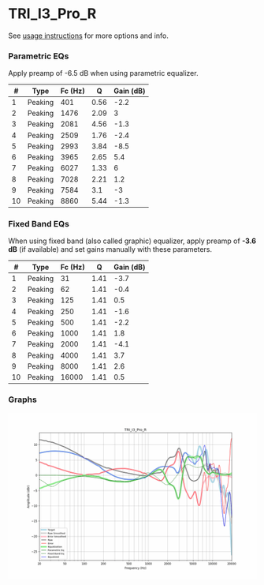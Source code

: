 # TRI_I3_Pro_R
See [usage instructions](https://github.com/jaakkopasanen/AutoEq#usage) for more options and info.

### Parametric EQs
Apply preamp of -6.5 dB when using parametric equalizer.

|   # | Type    |   Fc (Hz) |    Q |   Gain (dB) |
|-----|---------|-----------|------|-------------|
|   1 | Peaking |       401 | 0.56 |        -2.2 |
|   2 | Peaking |      1476 | 2.09 |         3   |
|   3 | Peaking |      2081 | 4.56 |        -1.3 |
|   4 | Peaking |      2509 | 1.76 |        -2.4 |
|   5 | Peaking |      2993 | 3.84 |        -8.5 |
|   6 | Peaking |      3965 | 2.65 |         5.4 |
|   7 | Peaking |      6027 | 1.33 |         6   |
|   8 | Peaking |      7028 | 2.21 |         1.2 |
|   9 | Peaking |      7584 | 3.1  |        -3   |
|  10 | Peaking |      8860 | 5.44 |        -1.3 |

### Fixed Band EQs
When using fixed band (also called graphic) equalizer, apply preamp of **-3.6 dB** (if available) and set gains manually with these parameters.

|   # | Type    |   Fc (Hz) |    Q |   Gain (dB) |
|-----|---------|-----------|------|-------------|
|   1 | Peaking |        31 | 1.41 |        -3.7 |
|   2 | Peaking |        62 | 1.41 |        -0.4 |
|   3 | Peaking |       125 | 1.41 |         0.5 |
|   4 | Peaking |       250 | 1.41 |        -1.6 |
|   5 | Peaking |       500 | 1.41 |        -2.2 |
|   6 | Peaking |      1000 | 1.41 |         1.8 |
|   7 | Peaking |      2000 | 1.41 |        -4.1 |
|   8 | Peaking |      4000 | 1.41 |         3.7 |
|   9 | Peaking |      8000 | 1.41 |         2.6 |
|  10 | Peaking |     16000 | 1.41 |         0.5 |

### Graphs
![](./TRI_I3_Pro_R.png)
